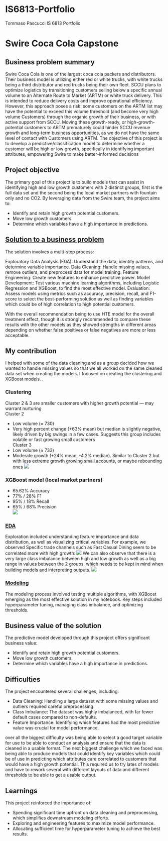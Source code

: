 # IS6813-Portfolio
Tommaso Pascucci
IS 6813 Portfolio

# Swire Coca Cola Capstone 
## Business problem summary
Swire Coca Cola is one of the largest coca cola packers and distributors. Their business model is utilizing either red or white trucks, with white trucks being a third distributor and red trucks being their own fleet.
SCCU plans to optimize logistics by transitioning customers selling below a specific annual volume to an Alternate Route to Market (ARTM) or white truck delivery. This is intended to reduce delivery costs and improve operational efficiency. However, this approach poses a risk: some customers on the ARTM list may have the potential to exceed this volume threshold (and become very high volume Customers) through the organic growth of their business, or with active support from SCCU. Moving these growth-ready, or high-growth-potential customers to ARTM prematurely could hinder SCCU revenue growth and long-term business opportunities, as we do not have the same level of contact with Customers using ARTM.
 The objective of this project is to develop a predictive/classification model to determine whether a customer will be high or low growth, specifically in identifying important attributes, empowering Swire to make better-informed decisions

## Project objective
The primary goal of this project is to build models that can assist in identifying high and low growth customers with 2 distinct groups, first is the full data set and the second being the local market partners with fountain only and no CO2. By leveraging data from the Swire team, the project aims to:

* Identify and retain high growth potential customers.
* Move low growth customers.
* Determine which variables have a high importance in predictions.

## [Solution to a business problem]([https://github.com/CSJoyce/HomeCreditProject/blob/main/practiceProjectModeling2.Rmd](https://github.com/TommasoPascucci/IS6813-Portfolio/blob/main/Capstone.ipynb))
The solution involves a multi-step process:

Exploratory Data Analysis (EDA): Understand the data, identify patterns, and determine variable importance.
Data Cleaning: Handle missing values, remove outliers, and preprocess data for model training.
Feature Engineering: Create new features to enhance predictive power.
Model Development: Test various machine learning algorithms, including Logistic Regression and XGBoost, to find the most effective model.
Evaluation: Assess models using metrics such as accuracy, precision, recall, and F1-score to select the best-performing solution as well as finding variables which could be of high correlation to high potential customers.  <br />

With the overall recommendation being to use HTE model for the overall treatment effect, though it is strongly recommended to compare these results with the other models as they showed strengths in different areas depending on whether false positives or false negatives are more or less acceptable.

## My contribution
I helped with some of the data cleaning and as a group decided how we wanted to handle missing values so that we all worked on the same cleaned data set when creating the models. I focused on creating the clustering and XGBoost models. .


### Clustering
Cluster 2 & 3 are smaller customers with higher growth potential — may warrant nurturing <br />
Cluster 2
* Low volume (≈ 730)
* Very high percent change (+63% mean) but median is slightly negative,  likely driven by big swings in a few cases. Suggests this group includes volatile or fast growing small customers <br />
Cluster  3
* Low volume (≈ 733)
* Moderate growth (+24% mean, -4.2% median). Similar to Cluster 2 but with less extreme growth  growing small accounts, or maybe rebounding ones
![](Picture/Clustering.png)
  
### XGBoost model (local market partners)
* 65.62% Accuracy
* 77% / 28% F1
* 95% / 18% Recall
* 65% / 68% Precision  <br />
![](Picture/XGboost.png)


### [EDA]([https://github.com/TommasoPascucci/Portfolio/blob/main/EDA.Rmd](https://github.com/TommasoPascucci/IS6813-Portfolio/blob/main/EDA.ipynb))
Exploration included understanding feature importance and data distribution, as well as visualizing critical variables. For example, we observed Specific trade channels such as Fast Casual Dining seem to be correlated more with high growth:
![](Picture/tradechannel.png)
We can also observe that there is a very large class imbalance between high and low growth as well as a big range in values between the 2 groups, which needs to be kept in mind when building models and interpreting outputs.
![](Picture/classimbance.png)

### [Modeling]([https://github.com/TommasoPascucci/Portfolio/blob/main/practiceProjectModeling2.Rmd](https://github.com/TommasoPascucci/IS6813-Portfolio/blob/main/Capstone.ipynb))
The modeling process involved testing multiple algorithms, with XGBoost emerging as the most effective solution in my notebook. Key steps included hyperparameter tuning, managing class imbalance, and optimizing thresholds.

## Business value of the solution
The predictive model developed through this project offers significant business value:

* Identify and retain high growth potential customers.
* Move low growth customers.
* Determine which variables have a high importance in predictions.

## Difficulties
The project encountered several challenges, including:

* Data Cleaning: Handling a large dataset with some missing values and outliers required careful preprocessing.
* Class Imbalance: The dataset was highly imbalanced, with far fewer default cases compared to non-defaults.
* Feature Importance: Identifying which features had the most predictive value was crucial for model performance.

over all the biggest difficulty was being able to select a good target variable for use to be able to conduct an analysis and ensure that the data is cleaned in a usable format. 
The next biggest challenge which we faced was being able to produce models that could identify key variables which could be of use in predicting which attributes care correlated to customers that would have a high growth potential. This required us to try lates of models and have to rework several with different layouts of data and different thresholds to be able to get a usable output.

## Learnings
This project reinforced the importance of:

* Spending significant time upfront on data cleaning and preprocessing, which simplifies downstream modeling efforts.
* Exploring and engineering features to maximize model performance.
* Allocating sufficient time for hyperparameter tuning to achieve the best results.


